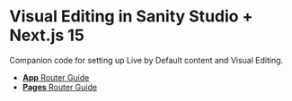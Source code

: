 # Visual Editing in Sanity Studio + Next.js 15

Companion code for setting up Live by Default content and Visual Editing.

- [**App** Router Guide](https://www.sanity.io/guides/nextjs-app-router-live-preview)
- [**Pages** Router Guide](https://www.sanity.io/guides/nextjs-live-preview)
